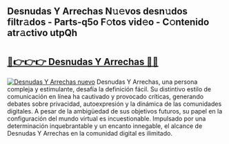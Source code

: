## Desnudas Y Arrechas N𝚞𝚎vos desn𝚞dos filtr𝚊dos - Parts-q5o F𝚘tos vid𝚎o - C𝚘ntenido atr𝚊ctivo utpQh

# <h2><a href="http://mbbvx4l.tromn.icu/?c=Desnudas+Y+Arrechas">🔗👉👉👉 Desnudas Y Arrechas 🔗🔗</a></h2>

[![Desnudas Y Arrechas nuevo](https://i.imgur.com/pEAQMta.gif)](http://mbbvx4l.tromn.icu/?c=Desnudas+Y+Arrechas)
Desnudas Y Arrechas, una persona compleja y estimulante, desafía la definición fácil. Su distintivo estilo de comunicación en línea ha cautivado y provocado críticas, generando debates sobre privacidad, autoexpresión y la dinámica de las comunidades digitales. A pesar de la ambigüedad de sus objetivos futuros, su papel en la configuración del mundo virtual es incuestionable. Impulsado por una determinación inquebrantable y un encanto innegable, el alcance de Desnudas Y Arrechas en la comunidad digital es ilimitado.
